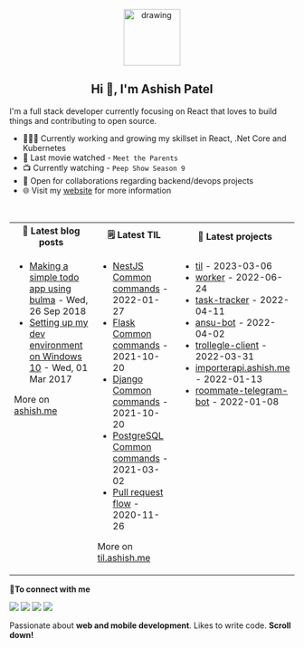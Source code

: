 <p align="center">
  <img src="https://ashishdotme-assets.s3.ap-south-1.amazonaws.com/logo.png" alt="drawing" width="100"/>
</p>

<h2 align="center">Hi 👋, I'm Ashish Patel</h2>

I'm a full stack developer currently focusing on React that loves to build things and contributing to open source.

- 👨🏽‍💻 Currently working and growing my skillset in React, .Net Core and Kubernetes
- 🍿 Last movie watched - <!-- movie starts -->`Meet the Parents`<!-- movie ends -->
- 📺 Currently watching - <!-- tv starts -->`Peep Show Season 9`<!-- tv ends -->
- 🤝 Open for collaborations regarding backend/devops projects
- 🌐 Visit my [website](https://ashish.me) for more information

<br>
<table>  
<tr>
<th><b>📕 Latest blog posts</b></th>
<th><b>🗒️ Latest TIL</b></th>
<th><b>📝 Latest projects</b></th>
</tr>
<tr>
<td valign="top" width="33%">

<!-- blog starts -->
- [Making a simple todo app using bulma](https://ashish.me/blog/2018-09-26-react-redux-demo/) - Wed, 26 Sep 2018 
- [Setting up my dev environment on Windows 10](https://ashish.me/blog/2017-01-01-plugins-for-visual-studio-code/) - Wed, 01 Mar 2017 
<!-- blog ends -->

More on [ashish.me](https://ashish.me)

</td>
<td valign="top" width="34%">

<!-- tils starts -->
- [NestJS Common commands](https://github.com/ashishdotme/til.ashish.me/blob/master/nestjs/common-commands.md) - 2022-01-27
- [Flask Common commands](https://github.com/ashishdotme/til.ashish.me/blob/master/flask/common-commands.md) - 2021-10-20
- [Django Common commands](https://github.com/ashishdotme/til.ashish.me/blob/master/django/common-commands.md) - 2021-10-20
- [PostgreSQL Common commands](https://github.com/ashishdotme/til.ashish.me/blob/master/postgresql/common-commands.md) - 2021-03-02
- [Pull request flow](https://github.com/ashishdotme/til.ashish.me/blob/master/git/pull-request-flow.md) - 2020-11-26
<!-- tils ends -->

More on [til.ashish.me](https://til.ashish.me)

</td>
<td valign="top" width="33%">

<!-- repos starts -->
- [til](https://github.com/ashishdotme/til) - 2023-03-06
- [worker](https://github.com/ashishdotme/worker) - 2022-06-24
- [task-tracker](https://github.com/ashishdotme/task-tracker) - 2022-04-11
- [ansu-bot](https://github.com/ashishdotme/ansu-bot) - 2022-04-02
- [trollegle-client](https://github.com/ashishdotme/trollegle-client) - 2022-03-31
- [importerapi.ashish.me](https://github.com/ashishdotme/importerapi.ashish.me) - 2022-01-13
- [roommate-telegram-bot](https://github.com/ashishdotme/roommate-telegram-bot) - 2022-01-08
<!-- repos ends -->

</td>
</tr>
</table>
<b> 🤝To connect with me</b>

<p align = "center">

[<img src="https://img.shields.io/badge/twitter-%231DA1F2.svg?&style=for-the-badge&logo=twitter&logoColor=white&color=black" />](https://twitter.com/ashishdotme)
[<img src="https://img.shields.io/badge/facebook-%2312100E.svg?&style=for-the-badge&logo=facebook&logoColor=white&color=black" />](https://facebook.com/ashishdotme)
[<img src="https://img.shields.io/badge/instagram-%2312100E.svg?&style=for-the-badge&logo=instagram&logoColor=white&color=black" />](https://instagram.com/ashishdotme)
[<img src ="https://img.shields.io/badge/website-%23.svg?&style=for-the-badge&logo=&logoColor=white%22&color=black">](https://ashish.me)

</p>

Passionate about **web and mobile development**. Likes to write code. **Scroll down!**
